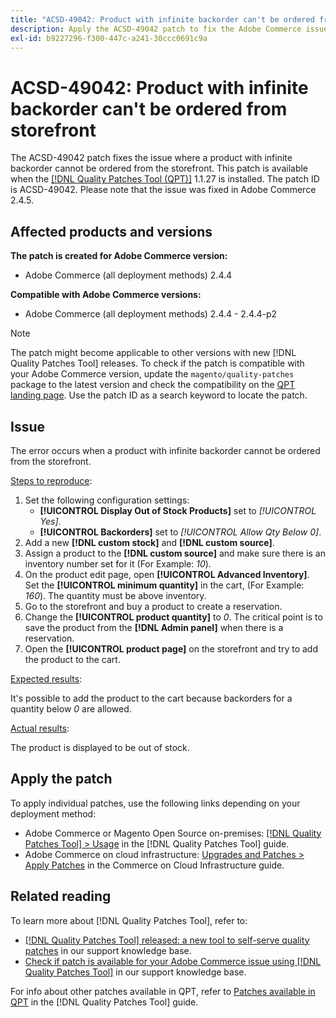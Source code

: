 ```yaml
---
title: "ACSD-49042: Product with infinite backorder can't be ordered from storefront"
description: Apply the ACSD-49042 patch to fix the Adobe Commerce issue where a product with infinite backorder cannot be ordered from the storefront.
exl-id: b9227296-f300-447c-a241-30ccc0691c9a
---
```

# ACSD-49042: Product with infinite backorder can't be ordered from storefront

The ACSD-49042 patch fixes the issue where a product with infinite backorder cannot be ordered from the storefront. This patch is available when the [[!DNL Quality Patches Tool (QPT)]](/help/announcements/adobe-commerce-announcements/magento-quality-patches-released-new-tool-to-self-serve-quality-patches.md) 1.1.27 is installed. The patch ID is ACSD-49042. Please note that the issue was fixed in Adobe Commerce 2.4.5.

## Affected products and versions

**The patch is created for Adobe Commerce version:**

* Adobe Commerce (all deployment methods) 2.4.4

**Compatible with Adobe Commerce versions:**

* Adobe Commerce (all deployment methods) 2.4.4 - 2.4.4-p2

>[!NOTE]
>
>The patch might become applicable to other versions with new [!DNL Quality Patches Tool] releases. To check if the patch is compatible with your Adobe Commerce version, update the `magento/quality-patches` package to the latest version and check the compatibility on the [QPT landing page](https://experienceleague.adobe.com/tools/commerce-quality-patches/index.html). Use the patch ID as a search keyword to locate the patch.

## Issue

The error occurs when a product with infinite backorder cannot be ordered from the storefront.

<u>Steps to reproduce</u>:

1. Set the following configuration settings:
    * **[!UICONTROL Display Out of Stock Products]** set to *[!UICONTROL Yes]*.
    * **[!UICONTROL Backorders]** set to *[!UICONTROL Allow Qty Below 0]*.
1. Add a new **[!DNL custom stock]** and **[!DNL custom source]**.
1. Assign a product to the **[!DNL custom source]** and make sure there is an inventory number set for it (For Example: *10*).
1. On the product edit page, open **[!UICONTROL Advanced Inventory]**. Set the **[!UICONTROL minimum quantity]** in the cart, (For Example: *160*). The quantity must be above inventory.
1. Go to the storefront and buy a product to create a reservation.
1. Change the **[!UICONTROL product quantity]** to *0*. The critical point is to save the product from the **[!DNL Admin panel]** when there is a reservation.
1. Open the **[!UICONTROL product page]** on the storefront and try to add the product to the cart.

<u>Expected results</u>:

It's possible to add the product to the cart because backorders for a quantity below *0* are allowed.

<u>Actual results</u>:

The product is displayed to be out of stock.

## Apply the patch

To apply individual patches, use the following links depending on your deployment method:

* Adobe Commerce or Magento Open Source on-premises: [[!DNL Quality Patches Tool] > Usage](https://experienceleague.adobe.com/docs/commerce-operations/tools/quality-patches-tool/usage.html) in the [!DNL Quality Patches Tool] guide.
* Adobe Commerce on cloud infrastructure: [Upgrades and Patches > Apply Patches](https://experienceleague.adobe.com/docs/commerce-cloud-service/user-guide/develop/upgrade/apply-patches.html) in the Commerce on Cloud Infrastructure guide.

## Related reading

To learn more about [!DNL Quality Patches Tool], refer to:

* [[!DNL Quality Patches Tool] released: a new tool to self-serve quality patches](/help/announcements/adobe-commerce-announcements/magento-quality-patches-released-new-tool-to-self-serve-quality-patches.md) in our support knowledge base.
* [Check if patch is available for your Adobe Commerce issue using [!DNL Quality Patches Tool]](/help/support-tools/patches-available-in-qpt-tool/check-patch-for-magento-issue-with-magento-quality-patches.md) in our support knowledge base.

For info about other patches available in QPT, refer to [Patches available in QPT](https://experienceleague.adobe.com/tools/commerce-quality-patches/index.html) in the [!DNL Quality Patches Tool] guide.
